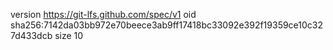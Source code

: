 version https://git-lfs.github.com/spec/v1
oid sha256:7142da03bb972e70beece3ab9ff17418bc33092e392f19359ce10c327d433dcb
size 10
